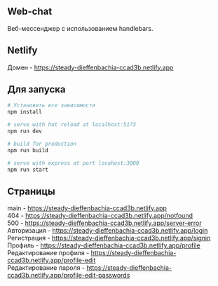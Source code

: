 ## Web-chat
Веб-мессенджер с использованием handlebars.
## Netlify
Домен - https://steady-dieffenbachia-ccad3b.netlify.app

## Для запуска
``` bash
# Установить все зависимости
npm install

# serve with hot reload at localhost:5173
npm run dev

# build for production
npm run build

# serve with express at port locahost:3000
npm run start
```

## Cтраницы
main - https://steady-dieffenbachia-ccad3b.netlify.app <br>
404 - https://steady-dieffenbachia-ccad3b.netlify.app/notfound <br>
500 - https://steady-dieffenbachia-ccad3b.netlify.app/server-error <br>
Авторизация - https://steady-dieffenbachia-ccad3b.netlify.app/login <br>
Регистрация - https://steady-dieffenbachia-ccad3b.netlify.app/signin <br>
Профиль - https://steady-dieffenbachia-ccad3b.netlify.app/profile <br>
Редактирование профиля - https://steady-dieffenbachia-ccad3b.netlify.app/profile-edit <br>
Редактирование пароля - https://steady-dieffenbachia-ccad3b.netlify.app/profile-edit-passwords <br>
